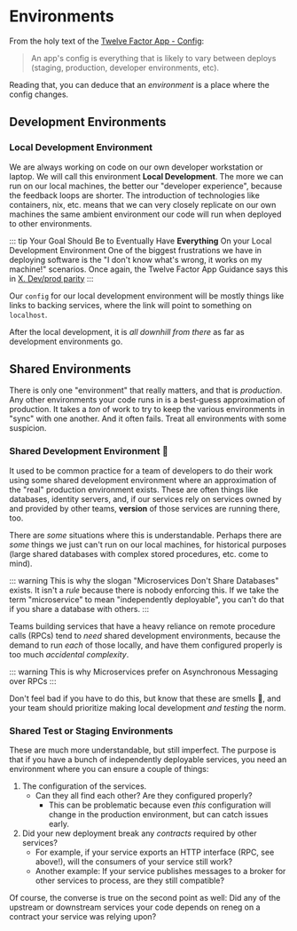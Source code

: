 # Environments

From the holy text of the [Twelve Factor App - Config](https://12factor.net/config):

> An app's config is everything that is likely to vary between deploys (staging, production, developer environments, etc).

Reading that, you can deduce that an *environment* is a place where the config changes.


## Development Environments

### Local Development Environment

We are always working on code on our own developer workstation or laptop. We will call this environment **Local Development**.
The more we can run on our local machines, the better our "developer experience", because the feedback loops are shorter. 
The introduction of technologies like containers, nix, etc. means that we can very closely replicate on our own machines the same
ambient environment our code will run when deployed to other environments.

::: tip Your Goal Should Be to Eventually Have **Everything** On your Local Development Environment
One of the biggest frustrations we have in deploying software is the "I don't know what's wrong, it works on my machine!"
scenarios. Once again, the Twelve Factor App Guidance says this in [X. Dev/prod parity](https://12factor.net/dev-prod-parity)
:::

Our `config` for our local development environment will be mostly things like links to backing services, where the link will point to 
something on `localhost`. 


After the local development, it is *all downhill from there* as far as development environments go.

## Shared Environments

There is only one "environment" that really matters, and that is *production*. Any other environments your code runs in 
is a best-guess approximation of production. It takes a *ton* of work to try to keep the various environments in "sync" with 
one another. And it often fails. Treat all environments with some suspicion.

### Shared Development Environment :nose:

It used to be common practice for a team of developers to do their work using some shared development environment where an 
approximation of the "real" production environment exists. These are often things like databases, identity servers, and, if our 
services rely on services owned by and provided by other teams, **version** of those services are running there, too.

There are *some* situations where this is understandable. Perhaps there are *some* things we just can't run on our local machines,
for historical purposes (large shared databases with complex stored procedures, etc. come to mind).

::: warning This is why the slogan "Microservices Don't Share Databases" exists.
It isn't a *rule* because there is nobody enforcing this. If we take the term "microservice" to mean "independently deployable",
you can't do that if you share a database with others.
:::


Teams building services that have a heavy reliance on remote procedure calls (RPCs) tend to *need* shared development environments,
because the demand to run *each* of those locally, and have them configured properly is too much *accidental complexity*.

::: warning This is why Microservices prefer on Asynchronous Messaging over RPCs
:::

Don't feel bad if you have to do this, but know that these are smells :nose:, and your team should prioritize making local 
development *and testing* the norm.

### Shared Test or Staging Environments

These are much more understandable, but still imperfect. The purpose is that if you have a bunch of independently deployable 
services, you need an environment where you can ensure a couple of things:

1. The configuration of the services.
    - Can they all find each other? Are they configured properly?
      - This can be problematic because even *this* configuration will change in the production environment, but can 
      catch issues early.
2. Did your new deployment break any *contracts* required by other services? 
    - For example, if your service exports an HTTP interface (RPC, see above!), will the consumers of your service still work?
    - Another example: If your service publishes messages to a broker for other services to process, are they still compatible?

Of course, the converse is true on the second point as well: Did any of the upstream or downstream services your code depends on 
reneg on a contract your service was relying upon?




